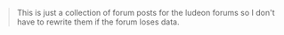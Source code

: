 
>This is just a collection of forum posts for the ludeon forums so I don't have to rewrite them if the forum loses data.
